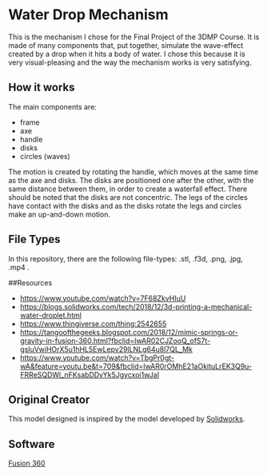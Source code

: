
# Water Drop Mechanism

This is the mechanism I chose for the Final Project of the 3DMP Course. It is made of many components that, put together, simulate the wave-effect created by a drop  when it hits a body of water.
I chose this because it is very visual-pleasing and the way the mechanism works is very satisfying.


## How it works
The main components are: 
- frame
- axe
- handle
- disks
- circles (waves)

The motion is created by rotating the handle, which moves at the same time as the axe and disks. The disks are positioned one after the other, with the same distance between them, in order to create a waterfall effect. There should be noted that the disks are not concentric.
The legs of the circles have contact with the disks and as the disks rotate the legs and circles make an up-and-down motion. 

## File Types
In this repository, there are the following file-types: .stl, .f3d, .png, .jpg, .mp4 .

##Resources
- https://www.youtube.com/watch?v=7F68ZkvHIuU
- https://blogs.solidworks.com/tech/2018/12/3d-printing-a-mechanical-water-droplet.html 
- https://www.thingiverse.com/thing:2542655
- https://tangoofthegeeks.blogspot.com/2018/12/mimic-springs-or-gravity-in-fusion-360.html?fbclid=IwAR02CJZooQ_ofS7t-gsluVwiHOrX5u1hHL5EwLepv29lLNLg64u8l7QL_Mk
- https://www.youtube.com/watch?v=TbgPr0gt-wA&feature=youtu.be&t=709&fbclid=IwAR0rOMhE21aOkituLrEK3Q9u-FRReSQDWl_nFKsabDDvYk5Jgycxoi1wJaI

## Original Creator
This model designed is inspired by the model developed by [Solidworks](https://blogs.solidworks.com/tech/2018/12/3d-printing-a-mechanical-water-droplet.html).

## Software
[Fusion 360](https://www.autodesk.com/products/fusion-360/overview)      
